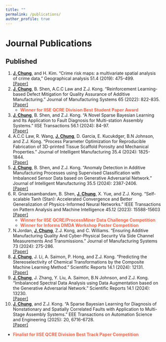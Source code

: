 ```yaml
---
title: ""
permalink: /publications/
author_profile: true
---
```

# Journal Publications 

## Published
1. <b><ins>J. Chung</ins></b>, and H. Kim.  “Crime risk maps: a multivariate spatial analysis of crime data,” Geographical analysis 51.4 (2019): 475-499. <br>[[Paper]](https://onlinelibrary.wiley.com/doi/full/10.1111/gean.12182) 
2. <b><ins>J. Chung</ins></b>, B. Shen, A.C.C Law and Z.J. Kong. “Reinforcement Learning-based Defect Mitigation for
Quality Assurance of Additive Manufacturing.” Journal of Manufacturing Systems 65 (2022): 822-835.
<br>[[Paper]](https://doi.org/10.1016/j.jmsy.2022.11.008) 
    * <span style="color: Tomato"> **Winner for IISE QCRE Division Best Student Paper Award**  </span>  
3. <b><ins>J. Chung</ins></b>, B. Shen, and Z.J. Kong. “A Novel Sparse Bayesian Learning and Its Application to Fault
Diagnosis for Multi-station Assembly Systems.”  IISE Transactions 56.1 (2024): 84-97.  <br>[[Paper]](https://doi.org/10.1080/24725854.2023.2199813) 
4. A.C.C Law, R. Wang, <b><ins>J. Chung</ins></b>, D. Garcia, E. Kucukdger, B.N Johnson, and Z.J. Kong. “Process Parameter Optimization for Reproducible Fabrication of 3D-printed Tissue Scaffold Porosity and Mechanical Properties.” Journal of Intelligent Manufacturing 35.4 (2024): 1825-1844. <br>[[Paper]](https://doi.org/10.1007/s10845-023-02141-0) 
5. <b><ins>J. Chung</ins></b>, B. Shen, and Z.J. Kong. “Anomaly Detection in Additive Manufacturing Processes using Supervised Classification with Imbalanced Sensor Data based on Generative Adversarial Network.” Journal of Intelligent Manufacturing 35.5 (2024): 2387-2406. <br>[[Paper]](https://link.springer.com/article/10.1007/s10845-023-02163-8)
6. R. Gnanasambandam, B. Shen, <b><ins>J. Chung</ins></b>, X. Yue, and Z.J. Kong. “Self-scalable Tanh (Stan): Accelerated
Convergence and Better Generalization of Physics-Informed Neural Networks.” IEEE Transactions on Pattern Analysis and Machine Intelligence 45.12 (2023): 15588-15603 <br>[[Paper]](https://doi.org/10.1109/TPAMI.2023.3307688)
    * <span style="color: Tomato"> **Winner for IISE QCRE/ProcessMiner Data Challenge Competition**  </span> 
    * <span style="color: Tomato"> **Winner for Informs DMDA Workshop Poster Competition**  </span>
7. N.Jordan, <b><ins>J. Chung</ins></b>, Z.J. Kong, and C. Williams. “Ensuring Additive Manufacturing Quality And Cyber-Physical Security Via Side Channel Measurements And Transmissions.” Journal of Manufacturing Systems 73 (2024): 275-286.  <br>[[Paper]]([https://link.springer.com/article/10.1007/s10845-023-02163-8](https://www.sciencedirect.com/science/article/pii/S0278612524000293?casa_token=Ha9zOCRWJ5kAAAAA:XGBQYuhC63R_8ed-9C-03aYpksYuQOaeVyhas0Sym72QatRy7r8DAB_-BSqcwrfgbFEsoUD55Zo))
8. <b><ins>J. Chung</ins></b>, J. Li, A. Saimon, P. Hong, and Z.J. Kong.	“Predicting the Stereoselectivity of Chemical
Transformations by the Composite Machine Learning Method.”  Scientific Reports 14.1 (2024): 12131. <br>[[Paper]]([https://doi.org/10.1109/TPAMI.2023.3307688](https://www.nature.com/articles/s41598-024-62158-0))    
9. <b><ins>J. Chung</ins></b>, J. Zhang, Y. Liu, A. Saimon, B.N Johnson, and Z.J. Kong. “Imbalanced Spectral Data Analysis
using Data Augmentation based on the Generative Adversarial Network.” Scientific Reports
14.1 (2024): 13230. <br>[[Paper]]([[https://doi.org/10.1109/TPAMI.2023.3307688](https://www.nature.com/articles/s41598-024-62158-0](https://www.nature.com/articles/s41598-024-63285-4))) 
10. <b><ins>J. Chung</ins></b>, and Z.J. Kong. “A Sparse Bayesian Learning for Diagnosis of Nonstationary and Spatially Correlated Faults with Application to Multi-Stage Assembly Systems.” EEE Transactions on Automation
Science and Engineering (2025): 20, 6716-6728. <br>[[Paper]]([https://arxiv.org/abs/2310.16058](https://ieeexplore.ieee.org/abstract/document/10680385?casa_token=3sBHIDB1LQQAAAAA:z_fabo7ltalJKw-hDrPoe-JWLiQkXIkBKDiskHoVFrFOuBEIr_eZH-EjdE20a4R1pbK_iyHi3Uk)) 
   * <span style="color: Tomato"> **Finalist for IISE QCRE Division Best Track Paper Competition**  </span>




